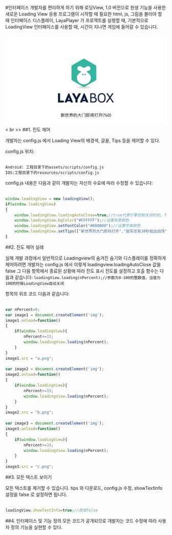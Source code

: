 #인터페이스
개발자를 편리하게 하기 위해 로딩View, 1.0 버전으로 원생 기능을 사용한 새로운 Loading View
응용 프로그램이 시작할 때 필요한 html, js, 그림을 불러야 할 때 인터페이스 디스플레이, LayaPlayer 가 프로젝트를 실행할 때, 기본적으로 LoadingView 인터페이스를 사용할 때, 시간이 지나면 게임에 들어갈 수 있습니다.

​![图1](img/1.png)< br >>
##1. 진도 제어

개발자는 config.js 에서 Loading View의 배경색, 글꼴, Tips 등을 제어할 수 있다.

config.js 위치:

```

Android: 工程目录下的assets/scripts/config.js  
IOS:工程目录下的resources/scripts/config.js  
```


config.js 내용은 다음과 같이 개발자는 자신의 수요에 따라 수정할 수 있습니다:


```javascript

window.loadingView = new loadingView();
if(window.loadingView)
{
    window.loadingView.loadingAutoClose=true;//true代表引擎控制关闭时机。false为开发者手动控制
    window.loadingView.bgColor("#FFFFFF");//设置背景颜色
    window.loadingView.setFontColor("#000000");//设置字体颜色
    window.loadingView.setTips(["新世界的大门即将打开","敌军还有30秒抵达战场","妈妈说，心急吃不了热豆腐"]);//设置tips数组，会随机出现
}
```


##2. 진도 제어 실례

실제 개발 과정에서 일반적으로 Loadingview의 숨겨진 숨기와 디스플레이를 정확하게 제어하려면 개발자는 config.js 에서 이렇게 loadingview.loadingAutoClose 값을 false
그 다음 항목에서 종료된 상황에 따라 진도 표시 진도를 설정하고 호출 함수는 다음과 같습니다:
`loadingView.loading(nPercent);//参数为0-100的整数值，当值为100的时候LoadingView自动关闭`  

항목의 위조 코드 다음과 같습니다:

```javascript

var nPercent=0;
var image1 = document.createElement('img');
image1.onload=function()
{
    if(window.loadingView){
        nPercent+=33;
        window.loadingView.loading(nPercent);
    }
}
image1.src = "a.png";

var image2 = document.createElement('img');
image2.onload=function()
{
    if(window.loadingView){
        nPercent+=33;
        window.loadingView.loading(nPercent);
    }
}
image2.src = "b.png";

var image3 = document.createElement('img');
image3.onload=function()
{
    if(window.loadingView){
        nPercent+=33;
        window.loadingView.loading(nPercent);
    }
}
image3.src = "c.png";
```




##3. 모든 텍스트 보이기

모든 텍스트를 제거할 수 있습니다. tips 와 다운로드, config.js 수정, showTextInfo 설정을 false 로 설정하면 됩니다.

```javascript

loadingView.showTextInfo=true;//改成false
```

##4. 인터페이스 및 기능 정의
모든 코드가 공개되므로 개발자는 코드 수정에 따라 사용자 정의 기능을 실현할 수 있다.

